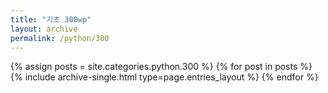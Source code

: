 ```yaml
---
title: "기초 300wp"
layout: archive
permalink: /python/300
---
```


{% assign posts = site.categories.python.300 %}
{% for post in posts %} {% include archive-single.html type=page.entries_layout %} {% endfor %}
